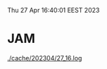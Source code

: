 Thu 27 Apr 16:40:01 EEST 2023
# JAM
<a href='./cache/202304/27_16.log'>./cache/202304/27_16.log</a>
